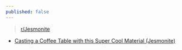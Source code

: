 ```yaml
---
published: false
---
```

> [r/Jesmonite](https://www.reddit.com/r/Jesmonite/comments/vv1ugf/ive_only_hear_about_jesmonite_recently_and_i_love/)

- [Casting a Coffee Table with this Super Cool Material (Jesmonite)](https://www.youtube.com/watch?v=GGpN61XvLtU&list=PLh9akXp2EH2B3d0UdPehRyoL2pByiZUaY&index=11)